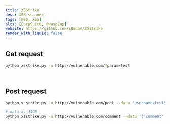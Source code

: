 ```yaml
---
title: XSStrike
desc: XSS scanner.
tags: [Web, XSS]
alts: [BurpSuite, OwaspZap]
website: https://github.com/s0md3v/XSStrike
render_with_liquid: false
---
```


## Get request

```sh
python xsstrike.py -u http://vulnerable.com/?param=test
```

<br />

## Post request

```sh
python xsstrike.py -u http://vulnerable.com/post --data "username=test&email=test&comment=test"

# data as JSON
python xsstrike.py -u http://vulnerable.com/comment --data '{"comment": "test"}' --json
```